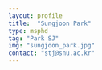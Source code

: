 ```yaml
---
layout: profile
title:  "Sungjoon Park"
type: msphd
tag: "Park SJ"
img: "sungjoon_park.jpg"
contact: "stj@snu.ac.kr"
---
```

